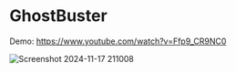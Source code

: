 # GhostBuster

Demo: https://www.youtube.com/watch?v=Ffp9_CR9NC0

![Screenshot 2024-11-17 211008](https://github.com/user-attachments/assets/2ecb05a4-41af-47d0-a3d6-8d01e50e3e87)
